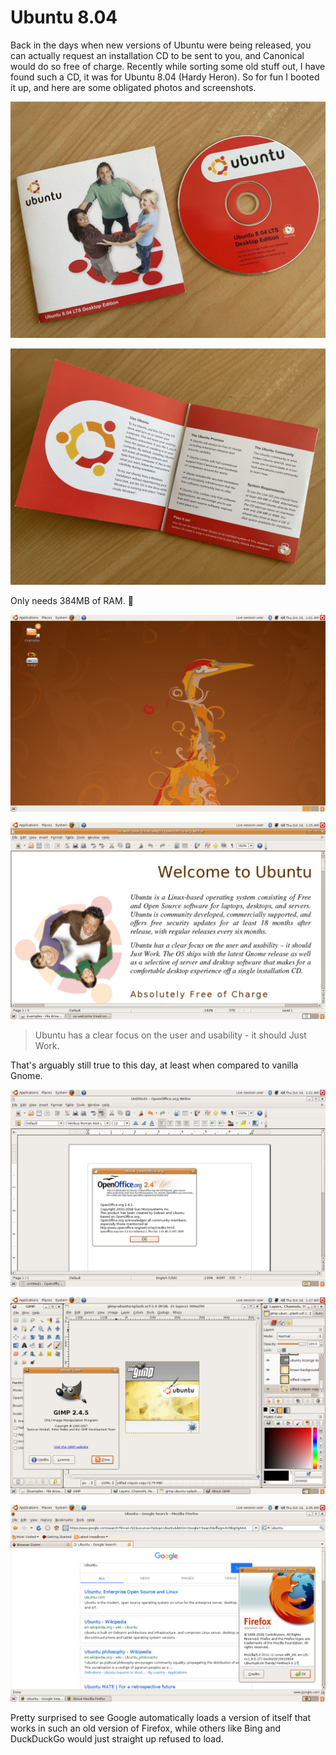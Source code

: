 # Ubuntu 8.04

Back in the days when new versions of Ubuntu were being released, you
can actually request an installation CD to be sent to you, and
Canonical would do so free of charge. Recently while sorting some old
stuff out, I have found such a CD, it was for Ubuntu 8.04 (Hardy
Heron). So for fun I booted it up, and here are some obligated photos
and screenshots.

![Ubuntu Disc](ubuntu-disc.jpg)

![Ubuntu Cover](ubuntu-cover.jpg)

Only needs 384MB of RAM. 👴

![Desktop](desktop.jpg)

![Welcome](welcome.jpg)

> Ubuntu has a clear focus on the user and usability - it should Just
> Work.

That's arguably still true to this day, at least when compared to
vanilla Gnome.

![OpenOffice](openoffice.jpg)

![GIMP](gimp.jpg)

![Firefox](firefox.jpg)

Pretty surprised to see Google automatically loads a version of itself
that works in such an old version of Firefox, while others like Bing
and DuckDuckGo would just straight up refused to load.
